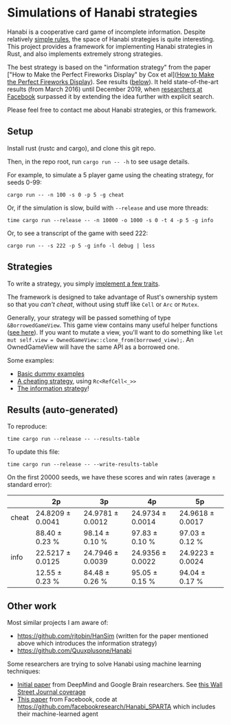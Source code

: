 # Simulations of Hanabi strategies

Hanabi is a cooperative card game of incomplete information.
Despite relatively [simple rules](https://boardgamegeek.com/article/10670613#10670613),
the space of Hanabi strategies is quite interesting.
This project provides a framework for implementing Hanabi strategies in Rust, and also implements extremely strong strategies.

The best strategy is based on the "information strategy" from the paper ["How to Make the Perfect Fireworks Display" by Cox et al]([How to Make the Perfect Fireworks Display](https://www.jstor.org/stable/10.4169/math.mag.88.5.323)).  See results ([below](#results)).
It held state-of-the-art results (from March 2016) until December 2019, when [researchers at Facebook](https://arxiv.org/abs/1912.02318) surpassed it by extending the idea further with explicit search.

Please feel free to contact me about Hanabi strategies, or this framework.

## Setup

Install rust (rustc and cargo), and clone this git repo.

Then, in the repo root, run `cargo run -- -h` to see usage details.

For example, to simulate a 5 player game using the cheating strategy, for seeds 0-99:
```
cargo run -- -n 100 -s 0 -p 5 -g cheat
```

Or, if the simulation is slow, build with `--release` and use more threads:
```
time cargo run --release -- -n 10000 -o 1000 -s 0 -t 4 -p 5 -g info
```

Or, to see a transcript of the game with seed 222:
```
cargo run -- -s 222 -p 5 -g info -l debug | less
```

## Strategies

To write a strategy, you simply [implement a few traits](src/strategy.rs).

The framework is designed to take advantage of Rust's ownership system
so that you *can't cheat*, without using stuff like `Cell` or `Arc` or `Mutex`.

Generally, your strategy will be passed something of type `&BorrowedGameView`.
This game view contains many useful helper functions ([see here](src/game.rs)).
If you want to mutate a view, you'll want to do something like
`let mut self.view = OwnedGameView::clone_from(borrowed_view);`.
An OwnedGameView will have the same API as a borrowed one.

Some examples:

- [Basic dummy examples](src/strategies/examples.rs)
- [A cheating strategy](src/strategies/cheating.rs), using `Rc<RefCell<_>>`
- [The information strategy](src/strategies/information.rs)!

## Results (auto-generated)

To reproduce:
```
time cargo run --release -- --results-table
```

To update this file:
```
time cargo run --release -- --write-results-table
```

On the first 20000 seeds, we have these scores and win rates (average ± standard error):

|         |   2p    |   3p    |   4p    |   5p    |
|---------|------------------|------------------|------------------|------------------|
| cheat   | 24.8209 ± 0.0041 | 24.9781 ± 0.0012 | 24.9734 ± 0.0014 | 24.9618 ± 0.0017 |
|         | 88.40 ± 0.23 % | 98.14 ± 0.10 % | 97.83 ± 0.10 % | 97.03 ± 0.12 % |
| info    | 22.5217 ± 0.0125 | 24.7946 ± 0.0039 | 24.9356 ± 0.0022 | 24.9223 ± 0.0024 |
|         | 12.55 ± 0.23 % | 84.48 ± 0.26 % | 95.05 ± 0.15 % | 94.04 ± 0.17 % |

## Other work

Most similar projects I am aware of:
- https://github.com/rjtobin/HanSim (written for the paper mentioned above which introduces the information strategy)
- https://github.com/Quuxplusone/Hanabi

Some researchers are trying to solve Hanabi using machine learning techniques:
- [Initial paper](https://arxiv.org/abs/1902.00506) from DeepMind and Google Brain researchers. See [this Wall Street Journal coverage](https://www.wsj.com/articles/why-the-card-game-hanabi-is-the-next-big-hurdle-for-artificial-intelligence-11553875351)
- [This paper](https://arxiv.org/abs/1912.02318) from Facebook, code at https://github.com/facebookresearch/Hanabi_SPARTA which includes their machine-learned agent
